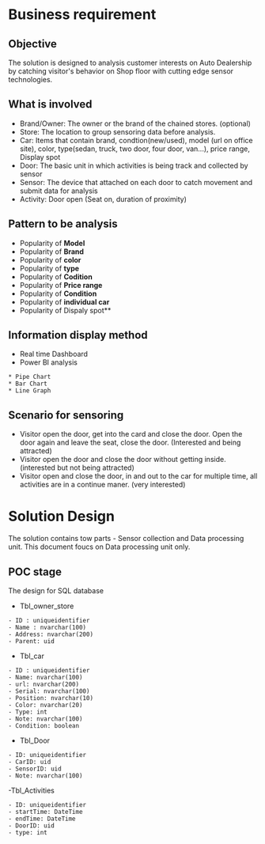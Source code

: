 # Business requirement
## Objective
The solution is designed to analysis customer interests on Auto Dealership by catching visitor's behavior on Shop floor with cutting edge sensor technologies. 
## What is involved
- Brand/Owner: The owner or the brand of the chained stores. (optional)
- Store: The location to group sensoring data before analysis.
- Car: Items that contain brand, condtion(new/used), model (url on office site), color, type(sedan, truck, two door, four door, van...), price range, Display spot
- Door: The basic unit in which activities is being track and collected by sensor
- Sensor: The device that attached on each door to catch movement and submit data for analysis
- Activity: Door open (Seat on, duration of proximity)
## Pattern to be analysis
- Popularity of **Model** 
- Popularity of **Brand** 
- Popularity of **color** 
- Popularity of **type** 
- Popularity of **Codition** 
- Popularity of **Price range** 
- Popularity of **Condition** 
- Popularity of **individual car** 
- Popularity of Dispaly spot**
## Information display method
- Real time Dashboard
- Power BI analysis
```
* Pipe Chart
* Bar Chart
* Line Graph
```
## Scenario for sensoring
- Visitor open the door, get into the card and close the door. Open the door again and leave the seat, close the door. (Interested and being attracted) 
- Visitor open the door and close the door without getting inside.  (interested but not being attracted)
- Visitor open and close the door, in and out to the car for multiple time, all activities are in a continue maner. (very interested)
# Solution Design
The solution contains tow parts - Sensor collection and Data processing unit. This document foucs on Data processing unit only. 
## POC stage
The design for SQL database

- Tbl_owner_store
```
- ID : uniqueidentifier
- Name : nvarchar(100)
- Address: nvarchar(200)
- Parent: uid
``` 
- Tbl_car
```
- ID : uniqueidentifier
- Name: nvarchar(100)
- url: nvarchar(200)
- Serial: nvarchar(100)
- Position: nvarchar(10)
- Color: nvarchar(20)
- Type: int
- Note: nvarchar(100)
- Condition: boolean
```
- Tbl_Door
```
- ID: uniqueidentifier
- CarID: uid
- SensorID: uid
- Note: nvarchar(100)
```
-Tbl_Activities
```
- ID: uniqueidentifier
- startTime: DateTime
- endTime: DateTime
- DoorID: uid
- type: int
```
